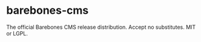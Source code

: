 # barebones-cms
The official Barebones CMS release distribution.  Accept no substitutes.  MIT or LGPL.
